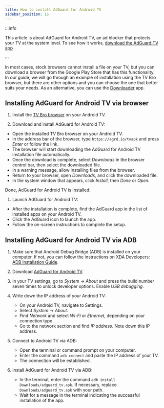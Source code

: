 ```yaml
---
title: How to install AdGuard for Android TV
sidebar_position: 16
---
```


:::info

This article is about AdGuard for Android TV, an ad blocker that protects your TV at the system level. To see how it works, [download the AdGuard TV app](https://agrd.io/tvapk)

:::

In most cases, stock browsers cannot install a file on your TV, but you can download a browser from the Google Play Store that has this functionality. In our guide, we will go through an example of installation using the TV Bro browser, but there are other options and you can choose the one that better suits your needs. As an alternative, you can use the [Downloader](https://play.google.com/store/apps/details?id=com.esaba.downloader) app.

## Installing AdGuard for Android TV via browser

1. Install the [TV Bro browser](https://play.google.com/store/apps/details?id=com.phlox.tvwebbrowser) on your Android TV.

1. Download and install AdGuard for Android TV:

- Open the installed TV Bro browser on your Android TV.
- In the address bar of the browser, type `https://agrd.io/tvapk` and press *Enter* or follow the link.
- The browser will start downloading the AdGuard for Android TV installation file automatically.
- Once the download is complete, select *Downloads* in the browser control bar, then select the downloaded file.
- In a warning message, allow installing files from the browser.
- Return to your browser, open *Downloads*, and click the downloaded file.
- In the system window that appears, click *Install*, then *Done* or *Open*.

Done, AdGuard for Android TV is installed.

1. Launch AdGuard for Android TV:

- After the installation is complete, find the AdGuard app in the list of installed apps on your Android TV.
- Click the AdGuard icon to launch the app.
- Follow the on-screen instructions to complete the setup.

## Installing AdGuard for Android TV via ADB

1. Make sure that Android Debug Bridge (ADB) is installed on your computer. If not, you can follow the instructions on XDA Developers: [ADB Installation Guide](https://www.xda-developers.com/install-adb-windows-macos-linux).

1. Download [AdGuard for Android TV](https://agrd.io/tvapk).

1. In your TV settings, go to *System* → *About* and press the build number seven times to unlock developer options. Enable *USB debugging*.

1. Write down the IP address of your Android TV:

    - On your Android TV, navigate to Settings.
    - Select *System* → *About*.
    - Find *Network* and select *Wi-Fi* or *Ethernet*, depending on your connection type.
    - Go to the network section and find *IP address*. Note down this IP address.

1. Connect to Android TV via ADB:

    - Open the terminal or command prompt on your computer.
    - Enter the command `adb connect` and paste the IP address of your TV.
    - The connection will be established.

1. Install AdGuard for Android TV via ADB:

    - In the terminal, enter the command `adb install Downloads/adguard_tv.apk`. If necessary, replace `Downloads/adguard_tv.apk` with your path.
    - Wait for a message in the terminal indicating the successful installation of the app.
